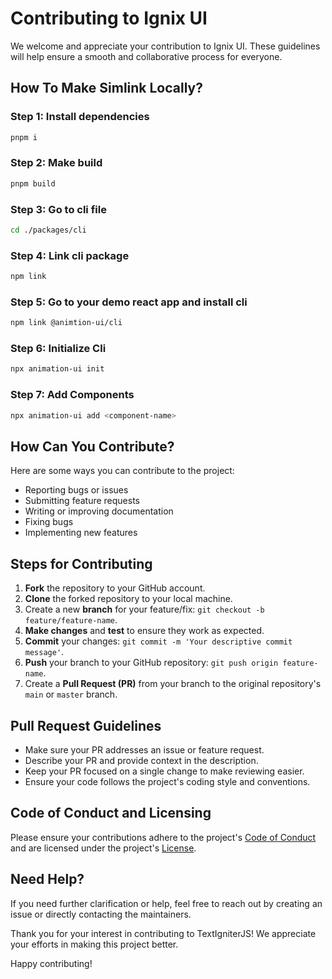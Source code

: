 # Contributing to Ignix UI

We welcome and appreciate your contribution to Ignix UI. These guidelines will help ensure a smooth and collaborative process for everyone.

## How To Make Simlink Locally?

### Step 1: Install dependencies

```bash
pnpm i
```

### Step 2: Make build

```bash
pnpm build
```

### Step 3: Go to cli file

```bash
cd ./packages/cli
```

### Step 4: Link cli package

```bash
npm link
```

### Step 5: Go to your demo react app and install cli

```bash
npm link @animtion-ui/cli
```

### Step 6: Initialize Cli

```bash
npx animation-ui init
```

### Step 7: Add Components

```bash
npx animation-ui add <component-name>
```

## How Can You Contribute?

Here are some ways you can contribute to the project:

- Reporting bugs or issues
- Submitting feature requests
- Writing or improving documentation
- Fixing bugs
- Implementing new features

## Steps for Contributing

1. **Fork** the repository to your GitHub account.
2. **Clone** the forked repository to your local machine.
3. Create a new **branch** for your feature/fix: `git checkout -b feature/feature-name`.
4. **Make changes** and **test** to ensure they work as expected.
5. **Commit** your changes: `git commit -m 'Your descriptive commit message'`.
6. **Push** your branch to your GitHub repository: `git push origin feature-name`.
7. Create a **Pull Request (PR)** from your branch to the original repository's `main` or `master` branch.

## Pull Request Guidelines

- Make sure your PR addresses an issue or feature request.
- Describe your PR and provide context in the description.
- Keep your PR focused on a single change to make reviewing easier.
- Ensure your code follows the project's coding style and conventions.

## Code of Conduct and Licensing

Please ensure your contributions adhere to the project's [Code of Conduct](./CODE_OF_CONDUCT.md) and are licensed under the project's [License](./LICENSE).

## Need Help?

If you need further clarification or help, feel free to reach out by creating an issue or directly contacting the maintainers.

Thank you for your interest in contributing to TextIgniterJS! We appreciate your efforts in making this project better.

Happy contributing!
